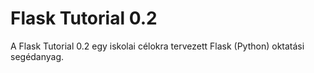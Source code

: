 Flask Tutorial 0.2
==============
A Flask Tutorial 0.2 egy iskolai célokra tervezett Flask (Python) oktatási segédanyag.
